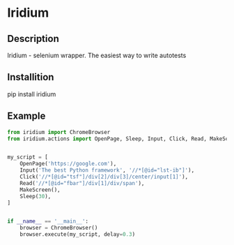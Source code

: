 # Iridium

## Description
Iridium - selenium wrapper. The easiest way to write autotests 

## Installition
pip install iridium

## Example

```python
from iridium import ChromeBrowser
from iridium.actions import OpenPage, Sleep, Input, Click, Read, MakeScreen


my_script = [
    OpenPage('https://google.com'),
    Input('The best Python framework', '//*[@id="lst-ib"]'),
    Click('//*[@id="tsf"]/div[2]/div[3]/center/input[1]'),
    Read('//*[@id="fbar"]/div[1]/div/span'),
    MakeScreen(),
    Sleep(30),
]


if __name__ == '__main__':
    browser = ChromeBrowser()
    browser.execute(my_script, delay=0.3)
```
